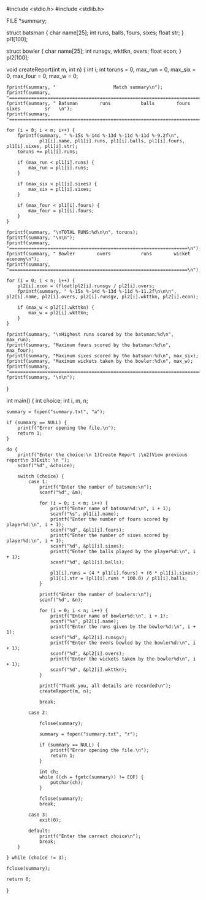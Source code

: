 #include <stdio.h>
#include <stdlib.h>

FILE *summary;

struct batsman {
    char name[25];
    int runs, balls, fours, sixes;
    float str;
} pl1[100];

struct bowler {
    char name[25];
    int runsgv, wkttkn, overs;
    float econ;
} pl2[100];

void createReport(int m, int n) {
    int i;
    int toruns = 0, max_run = 0, max_six = 0, max_four = 0, max_w = 0;

    fprintf(summary, "                     Match summary\n");
    fprintf(summary, "==========================================================================\n");
    fprintf(summary, " Batsman        runs           balls        fours       sixes         sr   \n");
    fprintf(summary, "==========================================================================\n");

    for (i = 0; i < m; i++) {
        fprintf(summary, " %-15s %-14d %-13d %-11d %-11d %-9.2f\n",
                pl1[i].name, pl1[i].runs, pl1[i].balls, pl1[i].fours, pl1[i].sixes, pl1[i].str);
        toruns += pl1[i].runs;

        if (max_run < pl1[i].runs) {
            max_run = pl1[i].runs;
        }

        if (max_six < pl1[i].sixes) {
            max_six = pl1[i].sixes;
        }

        if (max_four < pl1[i].fours) {
            max_four = pl1[i].fours;
        }
    }

    fprintf(summary, "\nTOTAL RUNS:%d\n\n", toruns);
    fprintf(summary, "\n\n");
    fprintf(summary, "=================================================================\n");
    fprintf(summary, " Bowler        overs           runs        wicket       economy\n");
    fprintf(summary, "=================================================================\n");

    for (i = 0; i < n; i++) {
        pl2[i].econ = (float)pl2[i].runsgv / pl2[i].overs;
        fprintf(summary, " %-15s %-14d %-13d %-11d %-11.2f\n\n\n", pl2[i].name, pl2[i].overs, pl2[i].runsgv, pl2[i].wkttkn, pl2[i].econ);

        if (max_w < pl2[i].wkttkn) {
            max_w = pl2[i].wkttkn;
        }
    }

    fprintf(summary, "\nHighest runs scored by the batsman:%d\n", max_run);
    fprintf(summary, "Maximum fours scored by the batsman:%d\n", max_four);
    fprintf(summary, "Maximum sixes scored by the batsman:%d\n", max_six);
    fprintf(summary, "Maximum wickets taken by the bowler:%d\n", max_w);
    fprintf(summary, "==========================================================================\n");
    fprintf(summary, "\n\n");
}

int main() {
    int choice;
    int i, m, n;

    summary = fopen("summary.txt", "a"); 

    if (summary == NULL) {
        printf("Error opening the file.\n");
        return 1;
    }

    do {
        printf("Enter the choice:\n 1)Create Report :\n2)View previous report\n 3)Exit: \n ");
        scanf("%d", &choice);

        switch (choice) {
            case 1:
                printf("Enter the number of batsmen:\n");
                scanf("%d", &m);

                for (i = 0; i < m; i++) {
                    printf("Enter name of batsman%d:\n", i + 1);
                    scanf("%s", pl1[i].name);
                    printf("Enter the number of fours scored by player%d:\n", i + 1);
                    scanf("%d", &pl1[i].fours);
                    printf("Enter the number of sixes scored by player%d:\n", i + 1);
                    scanf("%d", &pl1[i].sixes);
                    printf("Enter the balls played by the player%d:\n", i + 1);
                    scanf("%d", &pl1[i].balls);

                    pl1[i].runs = (4 * pl1[i].fours) + (6 * pl1[i].sixes);
                    pl1[i].str = (pl1[i].runs * 100.0) / pl1[i].balls;
                }

                printf("Enter the number of bowlers:\n");
                scanf("%d", &n);

                for (i = 0; i < n; i++) {
                    printf("Enter name of bowler%d:\n", i + 1);
                    scanf("%s", pl2[i].name);
                    printf("Enter the runs given by the bowler%d:\n", i + 1);
                    scanf("%d", &pl2[i].runsgv);
                    printf("Enter the overs bowled by the bowler%d:\n", i + 1);
                    scanf("%d", &pl2[i].overs);
                    printf("Enter the wickets taken by the bowler%d\n", i + 1);
                    scanf("%d", &pl2[i].wkttkn);
                }

                printf("Thank you, all details are recorded\n");
                createReport(m, n);

                break;

            case 2:
                
                fclose(summary);

                summary = fopen("summary.txt", "r");

                if (summary == NULL) {
                    printf("Error opening the file.\n");
                    return 1;
                }

                int ch;
                while ((ch = fgetc(summary)) != EOF) {
                    putchar(ch);
                }

                fclose(summary);
                break;

            case 3:
                exit(0);

            default:
                printf("Enter the correct choice\n");
                break;
        }

    } while (choice != 3);

    fclose(summary);

    return 0;
}
